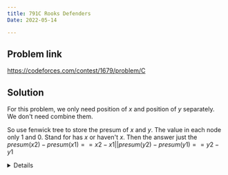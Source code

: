 ```yaml
---
title: 791C Rooks Defenders
Date: 2022-05-14

---
```


## Problem link

https://codeforces.com/contest/1679/problem/C

## Solution

For this problem, we only need position of $x$ and position of $y$ separately. We don't need combine them.

So use fenwick tree to store the presum of $x$ and $y$. The value in each node only 1 and 0. Stand for has $x$ or haven't $x$. Then the answer just the $presum(x2) - presum(x1) == x2 - x1 || presum(y2) - presum(y1) == y2 - y1$ 

<details>
```
#include <bits/stdc++.h>
using namespace std;
#define endl "\n"
#include <stdbool.h>
#define fastio cin.tie(0), cout.tie(0), ios_base::sync_with_stdio(0);
#include <stdio.h>
//#define int long long

template <typename T> class fenwick {
  public:
    vector<T> fenw;
    int n;

    fenwick(int _n) : n(_n) { fenw.resize(n); }
    
    void modify(int x, T v) {
        while (x < n) {
            fenw[x] += v;
            x |= (x + 1);
        }
    }
    
    T get(int x) {
        T v{};
        while (x >= 0) {
            v += fenw[x];
            x = (x & (x + 1)) - 1;
        }
        return v;
    }
};
int32_t main() {
    fastio;
    int n, q;
    cin >> n >> q;
    map<int, int> mx;
    map<int, int> my;
    set<int> sx;
    set<int> sy;
    fenwick<int> fen_x(4 * n);
    fenwick<int> fen_y(4 * n);
    while (q--) {
        int type;
        cin >> type;
        if (type == 1) {
            int x, y;
            cin >> x >> y;
            mx[x]++, my[y]++;
            if (mx[x] == 1)
                fen_x.modify(x, 1);
            if (my[y] == 1)
                fen_y.modify(y, 1);
        } else if (type == 2) {
            int x, y;
            cin >> x >> y;
            mx[x]--, my[y]--;
            if (mx[x] == 0)
                fen_x.modify(x, -1);
            if (my[y] == 0)
                fen_y.modify(y, -1);

        } else if (type == 3) {
            int x1, y1, x2, y2;
            cin >> x1 >> y1 >> x2 >> y2;
            if (fen_x.get(x2) - fen_x.get(x1-1) == x2 - x1 + 1) {
                cout << "Yes" <<endl;
                continue ;
            }
            if (fen_y.get(y2) - fen_y.get(y1-1) == y2 - y1 + 1) {
                cout << "Yes" <<endl;
                continue ;
            }
    
            cout << "No" << endl;
        }
    }
}
```
</details>



